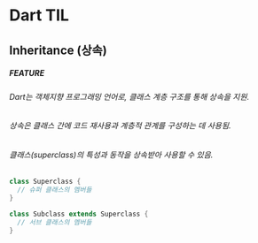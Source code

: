Dart TIL
========
## Inheritance (상속)
##### FEATURE
###### Dart는 객체지향 프로그래밍 언어로, 클래스 계층 구조를 통해 상속을 지원.
###### 상속은 클래스 간에 코드 재사용과 계층적 관계를 구성하는 데 사용됨.
###### 클래스(superclass)의 특성과 동작을 상속받아 사용할 수 있음.
```dart
class Superclass {
  // 슈퍼 클래스의 멤버들
}

class Subclass extends Superclass {
  // 서브 클래스의 멤버들
}
